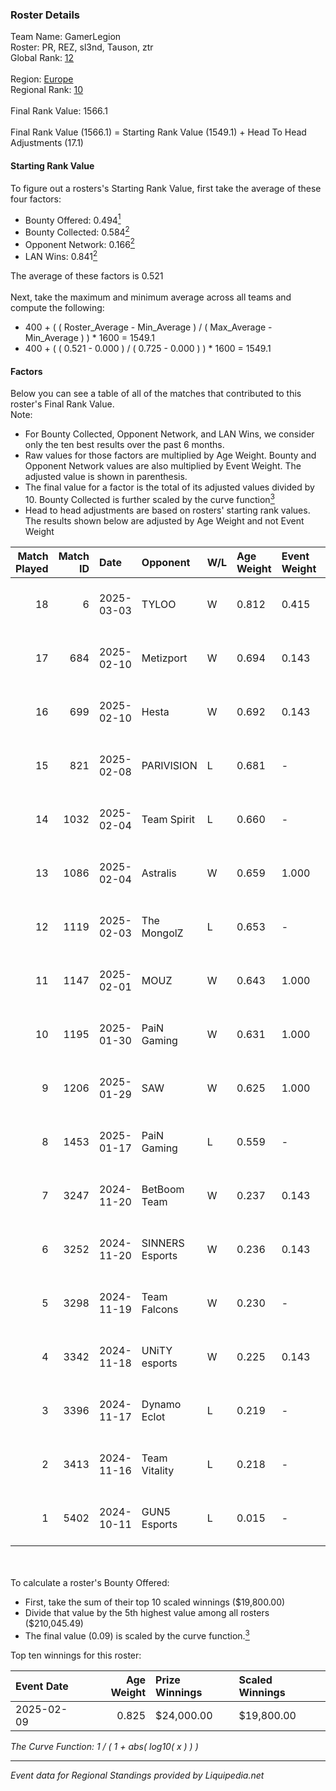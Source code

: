 ### Roster Details<br />
Team Name: GamerLegion<br />
Roster: PR, REZ, sl3nd, Tauson, ztr<br />
Global Rank: [12](../standings_global.md)<br />
<br />
Region: [Europe]( ../standings_europe.md)<br />
Regional Rank: [10]( ../standings_europe.md)<br />
<br />
Final Rank Value:  1566.1<br />
<br />
Final Rank Value (1566.1) = Starting Rank Value (1549.1) + Head To Head Adjustments (17.1)<br />

#### Starting Rank Value<br />
To figure out a rosters's Starting Rank Value, first take the average of these four factors:<br />
- Bounty Offered: 0.494[<sup>1</sup>](#table2)
- Bounty Collected: 0.584[<sup>2</sup>](#table1)
- Opponent Network: 0.166[<sup>2</sup>](#table1)
- LAN Wins: 0.841[<sup>2</sup>](#table1)

The average of these factors is 0.521<br />
<br />
Next, take the maximum and minimum average across all teams and compute the following:<br />
- 400 + ( ( Roster_Average - Min_Average ) / ( Max_Average - Min_Average ) ) * 1600 = 1549.1
- 400 + ( ( 0.521 - 0.000 ) / ( 0.725 - 0.000 ) ) * 1600 = 1549.1


#### Factors<br />
Below you can see a table of all of the matches that contributed to this roster's Final Rank Value.<br />
Note:<br />

- For Bounty Collected, Opponent Network, and LAN Wins, we consider only the ten best results over the past 6 months.
- Raw values for those factors are multiplied by Age Weight. Bounty and Opponent Network values are also multiplied by Event Weight. The adjusted value is shown in parenthesis.
- The final value for a factor is the total of its adjusted values divided by 10. Bounty Collected is further scaled by the curve function[<sup>3</sup>](#curveFunction)
- Head to head adjustments are based on rosters' starting rank values. The results shown below are adjusted by Age Weight and not Event Weight
<span id="table1"></span><br />


| Match Played | Match ID | Date       | Opponent        | W/L | Age Weight | Event Weight | Bounty Collected | Opponent Network | LAN Wins  | H2H Adj. | Roster                           |
| -: | -: | :- | :- | :- | :- | :- | :- | :- | :- | -: | :- |
|           18 |        6 | 2025-03-03 | TYLOO           | W   | 0.812      | 0.415        | 0.052 (0.021)    | 0.200 (0.081)    | 1 (0.975) |     2.80 | PR, REZ, sl3nd, Tauson, ztr      |
|           17 |      684 | 2025-02-10 | Metizport       | W   | 0.694      | 0.143        | 0.062 (0.007)    | 0.367 (0.044)    | 0 (0.000) |     0.81 | PR, REZ, sl3nd, Tauson, ztr      |
|           16 |      699 | 2025-02-10 | Hesta           | W   | 0.692      | 0.143        | 0.002 (0.000)    | 0.665 (0.079)    | -         |     0.28 | PR, REZ, sl3nd, Tauson, ztr      |
|           15 |      821 | 2025-02-08 | PARIVISION      | L   | 0.681      | -            | -                | -                | -         |   -21.16 | PR, REZ, sl3nd, Tauson, ztr      |
|           14 |     1032 | 2025-02-04 | Team Spirit     | L   | 0.660      | -            | -                | -                | -         |    -2.20 | PR, REZ, sl3nd, Tauson, ztr      |
|           13 |     1086 | 2025-02-04 | Astralis        | W   | 0.659      | 1.000        | 0.788 (0.623)    | 0.807 (0.638)    | 1 (0.791) |    17.31 | PR, REZ, sl3nd, Tauson, ztr      |
|           12 |     1119 | 2025-02-03 | The MongolZ     | L   | 0.653      | -            | -                | -                | -         |    -3.25 | PR, REZ, sl3nd, Tauson, ztr      |
|           11 |     1147 | 2025-02-01 | MOUZ            | W   | 0.643      | 1.000        | 1.000 (0.772)    | 0.384 (0.297)    | 1 (0.772) |    18.45 | PR, REZ, sl3nd, Tauson, ztr      |
|           10 |     1195 | 2025-01-30 | PaiN Gaming     | W   | 0.631      | 1.000        | 0.357 (0.270)    | 0.371 (0.281)    | 1 (0.757) |    12.76 | PR, REZ, sl3nd, Tauson, ztr      |
|            9 |     1206 | 2025-01-29 | SAW             | W   | 0.625      | 1.000        | 0.316 (0.237)    | 0.260 (0.195)    | 1 (0.751) |     4.98 | PR, REZ, sl3nd, Tauson, ztr      |
|            8 |     1453 | 2025-01-17 | PaiN Gaming     | L   | 0.559      | -            | -                | -                | -         |    -6.48 | PR, REZ, sl3nd, Tauson, ztr      |
|            7 |     3247 | 2024-11-20 | BetBoom Team    | W   | 0.237      | 0.143        | 0.101 (0.004)    | 0.308 (0.012)    | 1 (0.284) |     0.37 | FL4MUS, sl3nd, Tauson, volt, ztr |
|            6 |     3252 | 2024-11-20 | SINNERS Esports | W   | 0.236      | 0.143        | 0.016 (0.001)    | 0.494 (0.020)    | 1 (0.283) |     0.25 | FL4MUS, sl3nd, Tauson, volt, ztr |
|            5 |     3298 | 2024-11-19 | Team Falcons    | W   | 0.230      | -            | -                | -                | 1 (0.276) |     0.06 | FL4MUS, sl3nd, Tauson, volt, ztr |
|            4 |     3342 | 2024-11-18 | UNiTY esports   | W   | 0.225      | 0.143        | 0.019 (0.001)    | 0.213 (0.008)    | 1 (0.270) |     0.10 | FL4MUS, sl3nd, Tauson, volt, ztr |
|            3 |     3396 | 2024-11-17 | Dynamo Eclot    | L   | 0.219      | -            | -                | -                | -         |    -6.57 | FL4MUS, sl3nd, Tauson, volt, ztr |
|            2 |     3413 | 2024-11-16 | Team Vitality   | L   | 0.218      | -            | -                | -                | -         |    -1.01 | FL4MUS, sl3nd, Tauson, volt, ztr |
|            1 |     5402 | 2024-10-11 | GUN5 Esports    | L   | 0.015      | -            | -                | -                | -         |    -0.45 | FL4MUS, sl3nd, Tauson, volt, ztr |

<br />
<span id="table2"></span><br />
To calculate a roster's Bounty Offered:<br />

- First, take the sum of their top 10 scaled winnings ($19,800.00)
- Divide that value by the 5th highest value among all rosters ($210,045.49)
- The final value (0.09) is scaled by the curve function.[<sup>3</sup>](#curveFunction)

Top ten winnings for this roster:<br />

| Event Date | Age Weight | Prize Winnings | Scaled Winnings |
| :- | -: | :- | :- |
| 2025-02-09 |      0.825 | $24,000.00     | $19,800.00      |


<span id="curveFunction"></span>_The Curve Function: 1 / ( 1 + abs( log10( x ) ) )_<br />

---
_Event data for Regional Standings provided by Liquipedia.net_<br />
